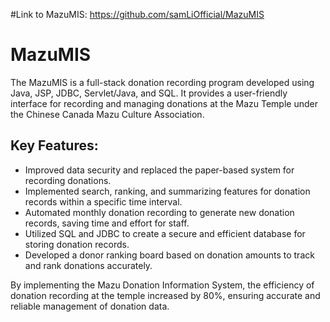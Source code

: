 #Link to MazuMIS: https://github.com/samLiOfficial/MazuMIS
# MazuMIS

The MazuMIS is a full-stack donation recording program developed using Java, JSP, JDBC, Servlet/Java, and SQL. It provides a user-friendly interface for recording and managing donations at the Mazu Temple under the Chinese Canada Mazu Culture Association.

## Key Features:

- Improved data security and replaced the paper-based system for recording donations.
- Implemented search, ranking, and summarizing features for donation records within a specific time interval.
- Automated monthly donation recording to generate new donation records, saving time and effort for staff.
- Utilized SQL and JDBC to create a secure and efficient database for storing donation records.
- Developed a donor ranking board based on donation amounts to track and rank donations accurately.

By implementing the Mazu Donation Information System, the efficiency of donation recording at the temple increased by 80%, ensuring accurate and reliable management of donation data.
